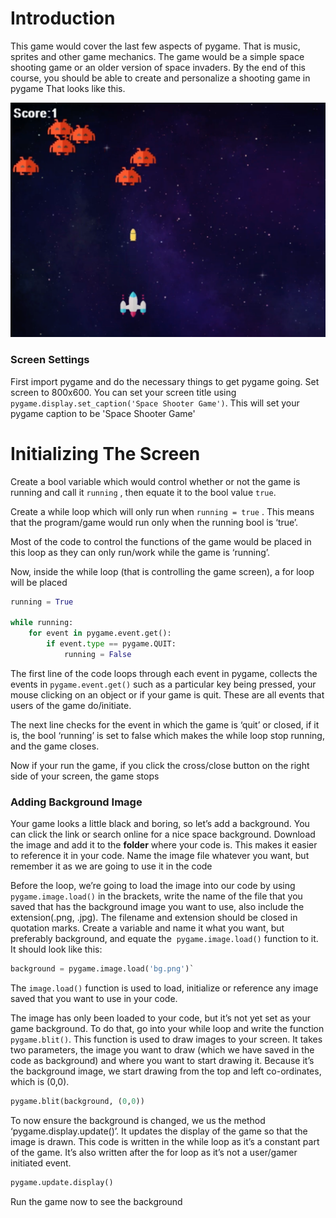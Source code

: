 # Introduction
This game would cover the last few aspects of pygame. That is music, sprites and other game mechanics. The game would be a simple space shooting game or an older version of space invaders.
By the end of this course, you should be able to create and personalize a shooting game in pygame That looks like this.

![Final game](Final.png)

### Screen Settings
First import pygame and do the necessary things to get pygame going.
Set screen to 800x600.
You can set your screen title using `pygame.display.set_caption('Space Shooter Game')`. This will set your pygame caption to be 'Space Shooter Game'
# **Initializing The Screen**

Create a bool variable which would control whether or not the game is running and call it `running` , then equate it to the bool value `true`.
  
Create a while loop which will only run when `running = true` . This means that the program/game would run only when the running bool is ‘true’.

Most of the code to control the functions of the game would be placed in this loop as they can only run/work while the game is ‘running’.

Now, inside the while loop (that is controlling the game screen), a for loop will be placed

```python
running = True

while running:
	for event in pygame.event.get():
		if event.type == pygame.QUIT:
			running = False

```

The first line of the code loops through each event in pygame, collects the events in `pygame.event.get()`  such as a particular key being pressed, your mouse clicking on an object or if your game is quit. These are all events that users of the game do/initiate.

The next line checks for the event in which the game is ‘quit’ or closed, if it is, the bool ‘running’ is set to false which makes the while loop stop running, and the game closes.

Now if your run the game, if you click the cross/close button on the right side of your screen, the game stops

### **Adding Background Image**

Your game looks a little black and boring, so let’s add a background. You can click the link or search online for a nice space background. Download the image and add it to the **folder** where your code is. This makes it easier to reference it in your code. Name the image file whatever you want, but remember it as we are going to use it in the code

Before the loop, we’re going to load the image into our code by using `pygame.image.load()` in the brackets, write the name of the file that you saved that has the background image you want to use, also include the extension(.png, .jpg). The filename and extension should be closed in quotation marks. Create a variable and name it what you want, but preferably background, and equate the  `pygame.image.load()` function to it. It should look like this:

```python
background = pygame.image.load('bg.png')`
```
  

The `image.load()` function is used to load, initialize or reference any image saved that you want to use in your code.

The image has only been loaded to your code, but it’s not yet set as your game background. To do that, go into your while loop and write the function `pygame.blit()`. This function is used to draw images to your screen. It takes two parameters, the image you want to draw (which we have saved in the code as background) and where you want to start drawing it. Because it’s the background image, we start drawing from the top and left co-ordinates, which is (0,0).

```python
pygame.blit(background, (0,0))
```

To now ensure the background is changed, we us the method ‘pygame.display.update()’. It updates the display of the game so that the image is drawn. This code is written in the while loop as it’s a constant part of the game. It’s also written after the for loop as it’s not a user/gamer initiated event.

```python
pygame.update.display()
```
Run the game now to see the background